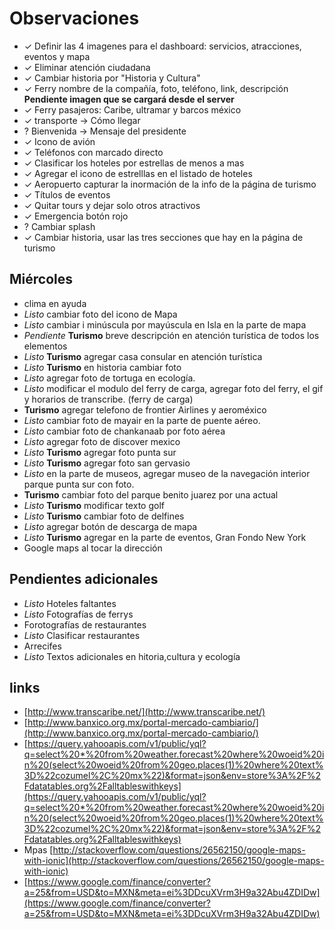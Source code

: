 # Observaciones
- ✓ Definir las 4 imagenes para el dashboard: servicios, atracciones, eventos y mapa
- ✓ Eliminar atención ciudadana
- ✓ Cambiar historia por "Historia y Cultura"
- ✓ Ferry nombre de la compañía, foto, teléfono, link, descripción **Pendiente imagen que se cargará desde el server**
- ✓ Ferry pasajeros: Caribe, ultramar y barcos méxico
- ✓ transporte → Cómo llegar
- ? Bienvenida → Mensaje del presidente
- ✓ Icono de avión
- ✓ Teléfonos con marcado directo
- ✓ Clasificar los hoteles por estrellas de menos a mas
- ✓ Agregar el icono de estrelllas en el listado de hoteles
- ✓ Aeropuerto capturar la inormación de la info de la página de turismo
- ✓ Títulos de eventos
- ✓ Quitar tours y dejar solo otros atractivos
- ✓ Emergencia botón rojo
- ? Cambiar splash
- ✓ Cambiar historia, usar las tres secciones que hay en la página de turismo

## Miércoles
- clima en ayuda
- _Listo_ cambiar foto del icono de Mapa
- _Listo_ cambiar i minúscula por mayúscula en Isla en la parte de mapa
- _Pendiente_ **Turismo** breve descripción en atención turística de todos los elementos
- _Listo_ **Turismo** agregar casa consular en atención turística
- _Listo_ **Turismo** en historia cambiar foto
- _Listo_ agregar foto de tortuga en ecología.
- _Listo_ modificar el modulo del ferry de carga, agregar foto del ferry, el gif y horarios de transcribe. (ferry de carga)
- **Turismo** agregar telefono de frontier Airlines y aeroméxico
- _Listo_ cambiar foto de mayair en la parte de puente aéreo.
- _Listo_ cambiar foto de chankanaab por foto aérea
- _Listo_ agregar foto de discover mexico
- _Listo_ **Turismo** agregar foto punta sur
- _Listo_ **Turismo** agregar foto san gervasio
- _Listo_ en la parte de museos, agregar museo de la navegación interior parque punta sur con foto.
- **Turismo** cambiar foto del parque benito juarez por una actual
- _Listo_ **Turismo** modificar texto golf
- _Listo_ **Turismo** cambiar foto de delfines
- _Listo_ agregar botón de descarga de mapa
- _Listo_ **Turismo** agregar en la parte de eventos, Gran Fondo New York
- Google maps al tocar la dirección

## Pendientes adicionales
- _Listo_ Hoteles faltantes
- _Listo_ Fotografías de ferrys
- Forotografías de restaurantes
- _Listo_ Clasificar restaurantes
- Arrecifes
- _Listo_ Textos adicionales en hitoria,cultura y ecología

## links
- [http://www.transcaribe.net/](http://www.transcaribe.net/)
- [http://www.banxico.org.mx/portal-mercado-cambiario/](http://www.banxico.org.mx/portal-mercado-cambiario/)
- [https://query.yahooapis.com/v1/public/yql?q=select%20*%20from%20weather.forecast%20where%20woeid%20in%20(select%20woeid%20from%20geo.places(1)%20where%20text%3D%22cozumel%2C%20mx%22)&format=json&env=store%3A%2F%2Fdatatables.org%2Falltableswithkeys](https://query.yahooapis.com/v1/public/yql?q=select%20*%20from%20weather.forecast%20where%20woeid%20in%20(select%20woeid%20from%20geo.places(1)%20where%20text%3D%22cozumel%2C%20mx%22)&format=json&env=store%3A%2F%2Fdatatables.org%2Falltableswithkeys)
- Mpas [http://stackoverflow.com/questions/26562150/google-maps-with-ionic](http://stackoverflow.com/questions/26562150/google-maps-with-ionic)
- [https://www.google.com/finance/converter?a=25&from=USD&to=MXN&meta=ei%3DDcuXVrm3H9a32Abu4ZDIDw](https://www.google.com/finance/converter?a=25&from=USD&to=MXN&meta=ei%3DDcuXVrm3H9a32Abu4ZDIDw)

